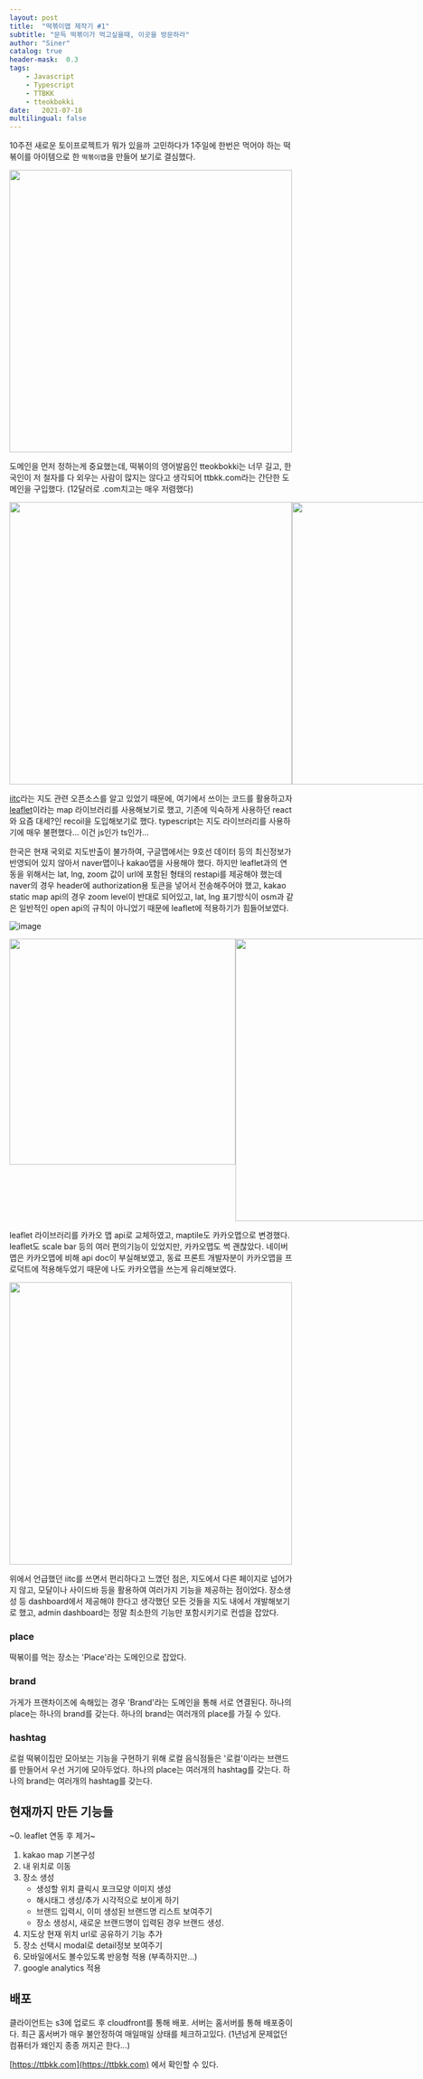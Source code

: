 ```yaml
---
layout: post
title:  "떡볶이맵 제작기 #1"
subtitle: "문득 떡볶이가 먹고싶을때, 이곳을 방문하라"
author: "Siner"
catalog: true
header-mask:  0.3
tags:
    - Javascript
    - Typescript
    - TTBKK
    - tteokbokki
date:   2021-07-18
multilingual: false
---
```


10주전 새로운 토이프로젝트가 뭐가 있을까 고민하다가 1주일에 한번은 먹어야 하는 떡볶이를 아이템으로 한 `떡볶이맵`을 만들어 보기로 결심했다.

<div>
<img src="https://user-images.githubusercontent.com/34048253/126061816-16961267-3c95-4978-883c-8621ba16c29e.png" height=500 />
</div>

도메인을 먼저 정하는게 중요했는데, 떡볶이의 영어발음인 tteokbokki는 너무 길고, 한국인이 저 철자를 다 외우는 사람이 많지는 않다고 생각되어 ttbkk.com라는 간단한 도메인을 구입했다. (12달러로 .com치고는 매우 저렴했다)

<div style='display: flex'>
<img src="https://user-images.githubusercontent.com/34048253/126061820-33aeb796-379f-4273-ae05-31e890a14a4a.png" height=500 />
<img src="https://user-images.githubusercontent.com/34048253/126061823-c16daeb8-b772-469d-8bdd-fb663113418e.png" height=500 />
</div>

[iitc](https://iitc.app/)라는 지도 관련 오픈소스를 알고 있었기 때문에, 여기에서 쓰이는 코드를 활용하고자 [leaflet](https://leafletjs.com/)이라는 map 라이브러리를 사용해보기로 했고, 기존에 익숙하게 사용하던 react와 요즘 대세?인 recoil을 도입해보기로 했다.
typescript는 지도 라이브러리를 사용하기에 매우 불편했다... 이건 js인가 ts인가...

한국은 현재 국외로 지도반출이 불가하여, 구글맵에서는 9호선 데이터 등의 최신정보가 반영되어 있지 않아서 naver맵이나 kakao맵을 사용해야 했다. 하지만 leaflet과의 연동을 위해서는 lat, lng, zoom 값이 url에 포함된 형태의 restapi를 제공해야 했는데 naver의 경우 header에 authorization용 토큰을 넣어서 전송해주어야 했고, kakao static map api의 경우 zoom level이 반대로 되어있고, lat, lng 표기방식이 osm과 같은 일반적인 open api의 규칙이 아니었기 때문에 leaflet에 적용하기가 힘들어보였다.

![image](https://user-images.githubusercontent.com/34048253/126062310-5a97bc2e-4f1f-4b33-9c3a-f82f0c819d4d.png)

<div style='display: flex'>
<img src="https://user-images.githubusercontent.com/34048253/126061824-b2a03aba-3a24-4e0a-983a-c833554dc67e.png" height=400 />
<img src="https://user-images.githubusercontent.com/34048253/126062647-f1cf1cc5-7859-44a5-bbe3-a0bfa1d8e395.png" height=500 />
</div>

leaflet 라이브러리를 카카오 맵 api로 교체하였고, maptile도 카카오맵으로 변경했다.
leaflet도 scale bar 등의 여러 편의기능이 있었지만, 카카오맵도 썩 괜찮았다.
네이버맵은 카카오맵에 비해 api doc이 부실해보였고, 동료 프론트 개발자분이 카카오맵을 프로덕트에 적용해두었기 때문에 나도 카카오맵을 쓰는게 유리해보였다.

<img src="https://user-images.githubusercontent.com/34048253/126062711-2664af9c-8864-41c0-af9e-58baa9872b52.png" height=500 />

위에서 언급했던 iitc를 쓰면서 편리하다고 느꼈던 점은, 지도에서 다른 페이지로 넘어가지 않고, 모달이나 사이드바 등을 활용하여 여러가지 기능을 제공하는 점이었다. 장소생성 등 dashboard에서 제공해야 한다고 생각했던 모든 것들을 지도 내에서 개발해보기로 했고, admin dashboard는 정말 최소한의 기능만 포함시키기로 컨셉을 잡았다.

### place
떡볶이를 먹는 장소는 'Place'라는 도메인으로 잡았다.

### brand
가게가 프랜차이즈에 속해있는 경우 'Brand'라는 도메인을 통해 서로 연결된다.
하나의 place는 하나의 brand를 갖는다.
하나의 brand는 여러개의 place를 가질 수 있다.

### hashtag
로컬 떡볶이집만 모아보는 기능을 구현하기 위해 로컬 음식점들은 '로컬'이라는 브랜드를 만들어서 우선 거기에 모아두었다.
하나의 place는 여러개의 hashtag를 갖는다.
하나의 brand는 여러개의 hashtag를 갖는다.

## 현재까지 만든 기능들
~0. leaflet 연동 후 제거~
1. kakao map 기본구성
2. 내 위치로 이동
3. 장소 생성
    - 생성할 위치 클릭시 포크모양 이미지 생성
    - 해시태그 생성/추가 시각적으로 보이게 하기
    - 브랜드 입력시, 이미 생성된 브랜드명 리스트 보여주기
    - 장소 생성시, 새로운 브랜드명이 입력된 경우 브랜드 생성.
 4. 지도상 현재 위치 url로 공유하기 기능 추가
 5. 장소 선택시 modal로 detail정보 보여주기
 6. 모바일에서도 볼수있도록 반응형 적용 (부족하지만...)
 7. google analytics 적용


## 배포
클라이언트는 s3에 업로드 후 cloudfront를 통해 배포.
서버는 홈서버를 통해 배포중이다.
최근 홈서버가 매우 불안정하여 매일매일 상태를 체크하고있다. (1년넘게 문제없던 컴퓨터가 왜인지 종종 꺼지곤 한다...)

[https://ttbkk.com](https://ttbkk.com) 에서 확인할 수 있다.
